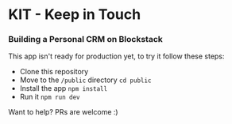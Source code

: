 # KIT - Keep in Touch
### Building a Personal CRM on Blockstack

This app isn't ready for production yet, to try it follow these steps:

* Clone this repository
* Move to the `/public` directory `cd public`
* Install the app `npm install`
* Run it `npm run dev`


Want to help? PRs are welcome :)
